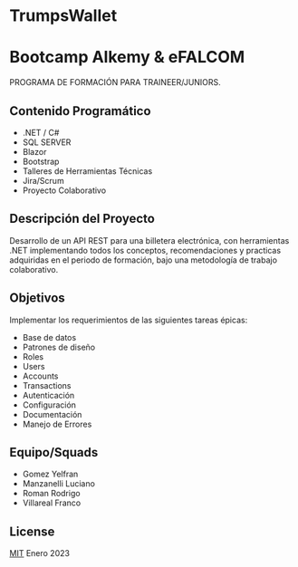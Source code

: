 # TrumpsWallet
# Bootcamp Alkemy & eFALCOM

PROGRAMA DE FORMACIÓN PARA TRAINEER/JUNIORS. 

## Contenido Programático

* .NET / C#
* SQL SERVER
* Blazor
* Bootstrap
* Talleres de Herramientas Técnicas
* Jira/Scrum
* Proyecto Colaborativo

## Descripción del Proyecto

Desarrollo de un API REST para una billetera electrónica, con herramientas .NET implementando todos los conceptos, recomendaciones y practicas adquiridas en el periodo de formación, bajo una metodología de trabajo colaborativo.

## Objetivos

Implementar los requerimientos de las siguientes tareas épicas:

* Base de datos
* Patrones de diseño
* Roles
* Users
* Accounts
* Transactions
* Autenticación
* Configuración
* Documentación
* Manejo de Errores

## Equipo/Squads 

* Gomez Yelfran
* Manzanelli Luciano
* Roman Rodrigo
* Villareal Franco 

## License

[MIT](https://choosealicense.com/licenses/mit/) Enero 2023